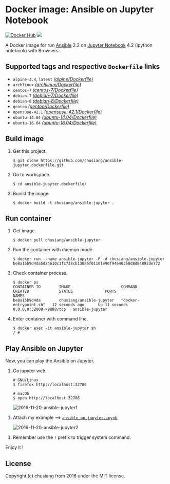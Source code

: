 # Docker image: Ansible on Jupyter Notebook

[![Docker Hub](https://img.shields.io/badge/docker-ansible--jupyter-blue.svg)](https://hub.docker.com/r/chusiang/ansible-jupyter/)
[![](https://images.microbadger.com/badges/image/chusiang/ansible-jupyter.svg)](https://microbadger.com/images/chusiang/ansible-jupyter "Get your own image badge on microbadger.com")

A Docker image for run [Ansible][ansible_official] 2.2 on [Jupyter Notebook][jupyter_official] 4.2 (ipython notebook) with Browsers.

[ansible_official]:  https://www.ansible.com/
[jupyter_official]: http://jupyter.org/

## Supported tags and respective `Dockerfile` links

- `alpine-3.4`, `latest` [*(alpine/Dockerfile)*][dockerfile_alpine]
- `archlinux` [*(archlinux/Dockerfile)*][dockerfile_archlinux]
- `centos-7` [*(centos-7/Dockerfile)*][dockerfile_centos-7]
- `debian-7` [*(debian-7/Dockerfile)*][dockerfile_debian-7]
- `debian-8` [*(debian-8/Dockerfile)*][dockerfile_debian-8]
- `gentoo` [*(gentoo/Dockerfile)*][dockerfile_gentoo]
- `opensuse-42.1` [*(opensuse-42.1/Dockerfile)*][dockerfile_opensuse-42.1]
- `ubuntu-14.04` [*(ubuntu-14.04/Dockerfile)*][dockerfile_ubuntu-14.04]
- `ubuntu-16.04` [*(ubuntu-16.04/Dockerfile)*][dockerfile_ubuntu-16.04]

[dockerfile_alpine]:        https://github.com/chusiang/ansible-jupyter.dockerfile/blob/master/alpine/Dockerfile
[dockerfile_archlinux]:        https://github.com/chusiang/ansible-jupyter.dockerfile/blob/master/archlinux/Dockerfile
[dockerfile_centos-7]:      https://github.com/chusiang/ansible-jupyter.dockerfile/blob/master/centos-7/Dockerfile
[dockerfile_debian-7]:      https://github.com/chusiang/ansible-jupyter.dockerfile/blob/master/debian-7/Dockerfile
[dockerfile_debian-8]:      https://github.com/chusiang/ansible-jupyter.dockerfile/blob/master/debian-8/Dockerfile
[dockerfile_gentoo]:        https://github.com/chusiang/ansible-jupyter.dockerfile/blob/master/gentoo/Dockerfile
[dockerfile_opensuse-42.1]:  https://github.com/chusiang/ansible-jupyter.dockerfile/blob/master/opensuse-42.1/Dockerfile
[dockerfile_ubuntu-14.04]:  https://github.com/chusiang/ansible-jupyter.dockerfile/blob/master/ubuntu-14.04/Dockerfile
[dockerfile_ubuntu-16.04]:  https://github.com/chusiang/ansible-jupyter.dockerfile/blob/master/ubuntu-16.04/Dockerfile

## Build image

1. Get this project.

    ```
    $ git clone https://github.com/chusiang/ansible-jupyter.dockerfile.git
    ```

1. Go to workspace.

    ```
    $ cd ansible-jupyter.dockerfile/
    ```

1. Bunild the image.

    ```
    $ docker build -t chusiang/ansible-jupyter .
    ```

## Run container

1. Get image.
    
    ```
    $ docker pull chusiang/ansible-jupyter
    ```

1. Run the container with daemon mode.
    
    ```
    $ docker run --name ansible-jupyter -P -d chusiang/ansible-jupyter
    be8a15b9d4da5d24610c1fc738cb13086f01101e90f94640360d8d84892de772
    ```

1. Check container process.

    ```
    $ docker ps
    CONTAINER ID        IMAGE                      COMMAND                  CREATED             STATUS              PORTS                     NAMES
    be8a15b9d4da        chusiang/ansible-jupyter   "docker-entrypoint.sh"   12 seconds ago      Up 11 seconds       0.0.0.0:32808->8888/tcp   ansible-jupyter
    ```

1. Enter container with command line.

    ```
    $ docker exec -it ansible-jupyter sh
    / #
    ```
    
## Play Ansible on Jupyter

Now, you can play the Ansible on Jupyter.

1. Go jupyter web.

    ```
    # GNU/Linux
    $ firefox http://localhost:32786
    
    # macOS
    $ open http://localhost:32786
    ```
    
    ![2016-11-20-ansible-jupyter1]

[2016-11-20-ansible-jupyter1]: https://cloud.githubusercontent.com/assets/219066/20463322/218f0c4a-af6b-11e6-9a95-2411ec7acb5f.png

1. Attach my example ==> [`ansible_on_jupyter.ipynb`][ansible_on_jupyter.ipynb].

    ![2016-11-20-ansible-jupyter2]

[ansible_on_jupyter.ipynb]: https://github.com/chusiang/ansible-jupyter.dockerfile/blob/master/ipynb/ansible_on_jupyter.ipynb
[2016-11-20-ansible-jupyter2]: https://cloud.githubusercontent.com/assets/219066/20463319/fa8c047c-af6a-11e6-96d6-f985096c9c8c.png

1. Remember use the `!` prefix to trigger system command.

Enjoy it !

## License

Copyright (c) chusiang from 2016 under the MIT license.